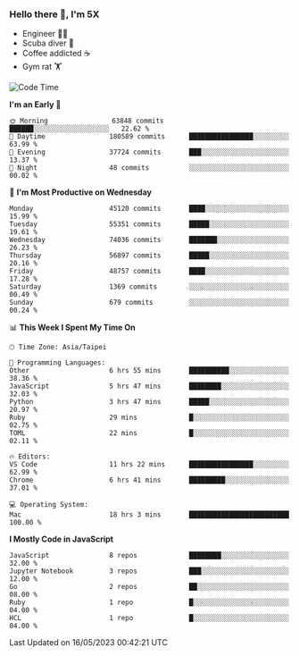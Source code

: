 ### Hello there 👋, I'm 5X

* Engineer 👨‍💻
* Scuba diver 🤿
* Coffee addicted ☕️
* Gym rat 🏋️

<!--START_SECTION:waka-->
![Code Time](http://img.shields.io/badge/Code%20Time-152%20hrs%2042%20mins-blue)

**I'm an Early 🐤** 

```text
🌞 Morning                63848 commits       ██████░░░░░░░░░░░░░░░░░░░   22.62 % 
🌆 Daytime                180589 commits      ████████████████░░░░░░░░░   63.99 % 
🌃 Evening                37724 commits       ███░░░░░░░░░░░░░░░░░░░░░░   13.37 % 
🌙 Night                  48 commits          ░░░░░░░░░░░░░░░░░░░░░░░░░   00.02 % 
```
📅 **I'm Most Productive on Wednesday** 

```text
Monday                   45120 commits       ████░░░░░░░░░░░░░░░░░░░░░   15.99 % 
Tuesday                  55351 commits       █████░░░░░░░░░░░░░░░░░░░░   19.61 % 
Wednesday                74036 commits       ███████░░░░░░░░░░░░░░░░░░   26.23 % 
Thursday                 56897 commits       █████░░░░░░░░░░░░░░░░░░░░   20.16 % 
Friday                   48757 commits       ████░░░░░░░░░░░░░░░░░░░░░   17.28 % 
Saturday                 1369 commits        ░░░░░░░░░░░░░░░░░░░░░░░░░   00.49 % 
Sunday                   679 commits         ░░░░░░░░░░░░░░░░░░░░░░░░░   00.24 % 
```


📊 **This Week I Spent My Time On** 

```text
🕑︎ Time Zone: Asia/Taipei

💬 Programming Languages: 
Other                    6 hrs 55 mins       ██████████░░░░░░░░░░░░░░░   38.36 % 
JavaScript               5 hrs 47 mins       ████████░░░░░░░░░░░░░░░░░   32.03 % 
Python                   3 hrs 47 mins       █████░░░░░░░░░░░░░░░░░░░░   20.97 % 
Ruby                     29 mins             █░░░░░░░░░░░░░░░░░░░░░░░░   02.75 % 
TOML                     22 mins             █░░░░░░░░░░░░░░░░░░░░░░░░   02.11 % 

🔥 Editors: 
VS Code                  11 hrs 22 mins      ████████████████░░░░░░░░░   62.99 % 
Chrome                   6 hrs 41 mins       █████████░░░░░░░░░░░░░░░░   37.01 % 

💻 Operating System: 
Mac                      18 hrs 3 mins       █████████████████████████   100.00 % 
```

**I Mostly Code in JavaScript** 

```text
JavaScript               8 repos             ████████░░░░░░░░░░░░░░░░░   32.00 % 
Jupyter Notebook         3 repos             ███░░░░░░░░░░░░░░░░░░░░░░   12.00 % 
Go                       2 repos             ██░░░░░░░░░░░░░░░░░░░░░░░   08.00 % 
Ruby                     1 repo              █░░░░░░░░░░░░░░░░░░░░░░░░   04.00 % 
HCL                      1 repo              █░░░░░░░░░░░░░░░░░░░░░░░░   04.00 % 
```




 Last Updated on 16/05/2023 00:42:21 UTC
<!--END_SECTION:waka-->
